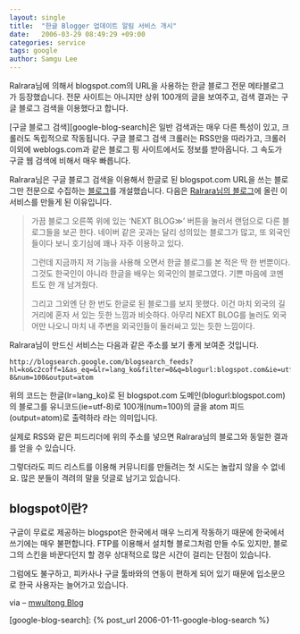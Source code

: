 ```yaml
---
layout: single
title:  "한글 Blogger 업데이트 알림 서비스 개시"
date:   2006-03-29 08:49:29 +09:00
categories: service
tags: google
author: Samgu Lee
---
```

Ralrara님에 의해서 blogspot.com의 URL을 사용하는 한글 블로그 전문 메타블로그가 등장했습니다. 전문 사이트는 아니지만 상위 100개의 글을 보여주고, 검색 결과는 구글 블로그 검색을 이용했다고 합니다.

[구글 블로그 검색][google-blog-search]은 일반 검색과는 매우 다른 특성이 있고, 크롤러도 독립적으로 작동됩니다. 구글 블로그 검색 크롤러는 RSS만을 따라가고, 크롤러 이외에 weblogs.com과 같은 블로그 핑 사이트에서도 정보를 받아옵니다. 그 속도가 구글 웹 검색에 비해서 매우 빠릅니다.

Ralrara님은 구글 블로그 검색을 이용해서 한글로 된 blogspot.com URL을 쓰는 블로그만 전문으로 수집하는 [블로그](http://koreanupdate.blogspot.com/)를 개설했습니다. 다음은 [Ralrara님의 블로그](http://ralrara.blogspot.com/2006/03/blogger.html)에 올린 이 서비스를 만들게 된 이유입니다.

> 가끔 블로그 오른쪽 위에 있는 &#8216;NEXT BLOG≫&#8217; 버튼을 눌러서 랜덤으로 다른 블로그들을 보곤 한다. 네이버 같은 곳과는 달리 성의있는 블로그가 많고, 또 외국인들이다 보니 호기심에 꽤나 자주 이용하고 있다.
> 
> 그런데 지금까지 저 기능을 사용해 오면서 한글 블로그를 본 적은 딱 한 번뿐이다. 그것도 한국인이 아니라 한글을 배우는 외국인의 블로그였다. 기쁜 마음에 코멘트도 한 개 남겨줬다.
>
> 그리고 그외엔 단 한 번도 한글로 된 블로그를 보지 못했다. 이건 마치 외국의 길거리에 혼자 서 있는 듯한 느낌과 비슷하다. 아무리 NEXT BLOG를 눌러도 외국어만 나오니 마치 내 주변을 외국인들이 둘러싸고 있는 듯한 느낌이다.

Ralrara님이 만드신 서비스는 다음과 같은 주소를 보기 좋게 보여준 것입니다.

    http://blogsearch.google.com/blogsearch_feeds?hl=ko&c2coff=1&as_eq=&lr=lang_ko&filter=0&q=blogurl:blogspot.com&ie=utf-8&num=100&output=atom

위의 코드는 한글(lr=lang_ko)로 된 blogspot.com 도메인(blogurl:blogspot.com)의 블로그를 유니코드(ie=utf-8)로 100개(num=100)의 글을 atom 피드(output=atom)로 출력하라 라는 의미입니다.

실제로 RSS와 같은 피드리더에 위의 주소를 넣으면 Ralrara님의 블로그와 동일한 결과를 얻을 수 있습니다.

그렇더라도 피드 리스트를 이용해 커뮤니티를 만들려는 첫 시도는 놀랍지 않을 수 없네요. 많은 분들이 격려의 말을 덧글로 남기고 있습니다.

## blogspot이란?

구글이 무료로 제공하는 blogspot은 한국에서 매우 느리게 작동하기 때문에 한국에서 쓰기에는 매우 불편합니다. FTP를 이용해서 설치형 블로그처럼 만들 수도 있지만, 블로그의 스킨을 바꾼다던지 할 경우 상대적으로 많은 시간이 걸리는 단점이 있습니다.

그럼에도 불구하고, 피카사나 구글 툴바와의 연동이 편하게 되어 있기 때문에 입소문으로 한국 사용자는 늘어가고 있습니다.

via &#8211; [mwultong Blog](http://mwultong.blogspot.com/2006/03/bloggercom-blogger.html)

[google-blog-search]: {% post_url 2006-01-11-google-blog-search %}